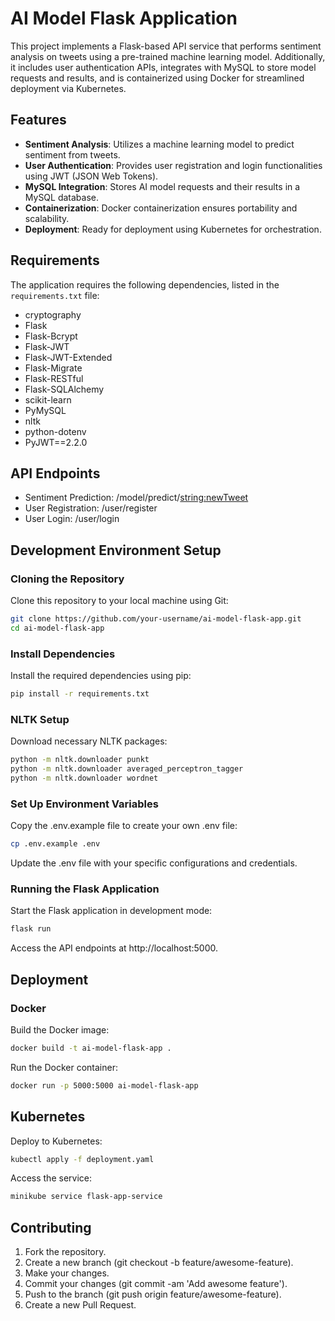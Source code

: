 # AI Model Flask Application

This project implements a Flask-based API service that performs sentiment analysis on tweets using a pre-trained machine learning model. Additionally, it includes user authentication APIs, integrates with MySQL to store model requests and results, and is containerized using Docker for streamlined deployment via Kubernetes.

## Features

- **Sentiment Analysis**: Utilizes a machine learning model to predict sentiment from tweets.
- **User Authentication**: Provides user registration and login functionalities using JWT (JSON Web Tokens).
- **MySQL Integration**: Stores AI model requests and their results in a MySQL database.
- **Containerization**: Docker containerization ensures portability and scalability.
- **Deployment**: Ready for deployment using Kubernetes for orchestration.

## Requirements

The application requires the following dependencies, listed in the `requirements.txt` file:
- cryptography
- Flask
- Flask-Bcrypt
- Flask-JWT
- Flask-JWT-Extended
- Flask-Migrate
- Flask-RESTful
- Flask-SQLAlchemy
- scikit-learn
- PyMySQL
- nltk
- python-dotenv
- PyJWT==2.2.0

## API Endpoints

- Sentiment Prediction: /model/predict/<string:newTweet>
- User Registration: /user/register
- User Login: /user/login

## Development Environment Setup

### Cloning the Repository

Clone this repository to your local machine using Git:

```bash
git clone https://github.com/your-username/ai-model-flask-app.git
cd ai-model-flask-app
```

### Install Dependencies

Install the required dependencies using pip:

```bash
pip install -r requirements.txt
```

### NLTK Setup

Download necessary NLTK packages:

```bash
python -m nltk.downloader punkt
python -m nltk.downloader averaged_perceptron_tagger
python -m nltk.downloader wordnet
```

### Set Up Environment Variables

Copy the .env.example file to create your own .env file:

```bash
cp .env.example .env
```

Update the .env file with your specific configurations and credentials.

### Running the Flask Application

Start the Flask application in development mode:

```bash
flask run
```

Access the API endpoints at http://localhost:5000.

## Deployment

### Docker

Build the Docker image:

```bash
docker build -t ai-model-flask-app .
```

Run the Docker container:

```bash
docker run -p 5000:5000 ai-model-flask-app
```

## Kubernetes

Deploy to Kubernetes:

```bash
kubectl apply -f deployment.yaml
```

Access the service:

```bash
minikube service flask-app-service
```

## Contributing

1. Fork the repository.
2. Create a new branch (git checkout -b feature/awesome-feature).
3. Make your changes.
4. Commit your changes (git commit -am 'Add awesome feature').
5. Push to the branch (git push origin feature/awesome-feature).
6. Create a new Pull Request.
